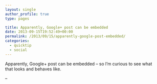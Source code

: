 ```yaml
---
layout: single
author_profile: true
type: pages

title: Apparently, Google+ post can be embedded
date: 2013-09-15T19:52:49+00:00
permalink: /2013/09/15/apparently-google-post-embedded/
categories:
  - quicktip
  - social
---
```

Apparently, Google+ post can be embedded &#8211; so I&#8217;m curious to see what that looks and behaves like.

<!-- Place this tag in your head or just before your close body tag. -->





<!-- Place this tag where you want the widget to render. -->

<div class="g-post" data-href="https://plus.google.com/106829569371662983108/posts/RkHm1bRiUoQ">
</div>

&#8211;
